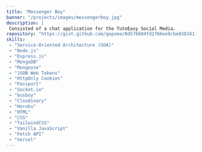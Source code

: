 ```yaml
---
title: "Messenger Boy"
banner: "/projects/images/messengerboy.jpg"
description: |
 Consisted of a chat application for the TutoEasy Social Media.
repository: "https://gist.github.com/gopoma/0d576804fd2766ee8cbe838341118cc0"
skills:
 - "Service-Oriented Architecture (SOA)"
 - "Node.js"
 - "Express.js"
 - "MongoDB"
 - "Mongoose"
 - "JSON Web Tokens"
 - "HttpOnly Cookies"
 - "Passport"
 - "Socket.io"
 - "busboy"
 - "Cloudinary"
 - "Heroku"
 - "HTML"
 - "CSS"
 - "TailwindCSS"
 - "Vanilla JavaScript"
 - "Fetch API"
 - "Vercel"
---
```

